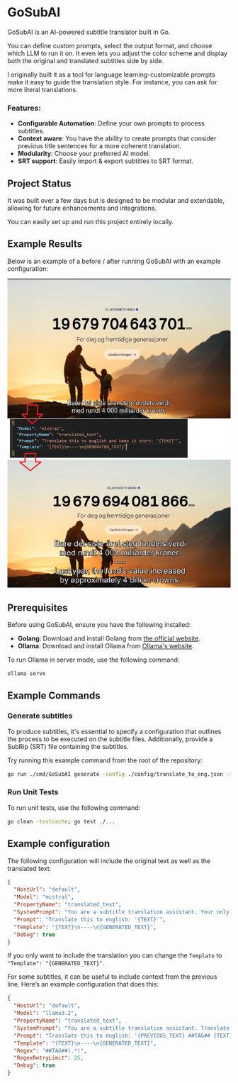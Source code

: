 
# GoSubAI
GoSubAI is an AI-powered subtitle translator built in Go.

You can define custom prompts, select the output format, and choose which LLM to run it on.
It even lets you adjust the color scheme and display both the original and translated subtitles side by side.

I originally built it as a tool for language learning-customizable prompts make it easy to guide the translation style.
For instance, you can ask for more literal translations.

### Features:
- **Configurable Automation**: Define your own prompts to process subtitles.
- **Context aware**: You have the ability to create prompts that consider previous title sentences for a more coherent translation.
- **Modularity**: Choose your preferred AI model.
- **SRT support**: Easily import & export subtitles to SRT format.

## Project Status

It was built over a few days but is designed to be modular and extendable, allowing for future enhancements and integrations.

You can easily set up and run this project entirely locally.

## Example Results

Below is an example of a before / after running GoSubAI with an example configuration:

![Example Result](images/demo_1.png)

## Prerequisites

Before using GoSubAI, ensure you have the following installed:

- **Golang**: Download and install Golang from [the official website](https://golang.org/dl/).
- **Ollama**: Download and install Ollama from [Ollama's website](https://ollama.com/).

To run Ollama in server mode, use the following command:

```sh
ollama serve
```

## Example Commands

### Generate subtitles

To produce subtitles, it's essential to specify a configuration that outlines the process to be executed on the subtitle files.
Additionally, provide a SubRip (SRT) file containing the subtitles.

Try running this example command from the root of the repository:

```sh
go run ./cmd/GoSubAI generate -config ./config/translate_to_eng.json -input ./data/HVOR_BLIR_DET_AV_PENGA.srt
```

### Run Unit Tests

To run unit tests, use the following command:

```sh
go clean -testcache; go test ./...
```

## Example configuration

The following configuration will include the original text as well as the translated text:

```json
{
  "HostUrl": "default",
  "Model": "mistral",
  "PropertyName": "translated_text",
  "SystemPrompt": "You are a subtitle translation assistant. Your only task is to translate subtitles into the target language specified by the user. Subtitles may contain incomplete sentences-when that happens, translate them literally without trying to complete or alter their meaning. Always keep the translation faithful to the original text and do not add explanations or extra words.",
  "Prompt": "Translate this to english: '{TEXT}'",
  "Template": "{TEXT}\n----\n{GENERATED_TEXT}",
  "Debug": true
}
```

If you only want to include the translation you can change the `Template` to `"Template": "{GENERATED_TEXT}"`.

For some subtitles, it can be useful to include context from the previous line.
Here’s an example configuration that does this:

```json
{
  "HostUrl": "default",
  "Model": "llama3.2",
  "PropertyName": "translated_text",
  "SystemPrompt": "You are a subtitle translation assistant. Translate subtitles into the target language specified by the user.\n\n- Translate the text literally.\n- Do not add, remove, or guess words.\n- If the text is incomplete, translate it as-is.\n\n⚠️ Very important: The tag ##TAG## must always be copied exactly, in the same position.\n- Never remove it.\n- Never move it.\n- Never translate it.\n- Output is invalid if ##TAG## is missing or changed.\n\n### Examples\n\nInput: \"Bonjour##TAG##comment tu vas aujourd'hui?\"\nOutput: \"Hello##TAG##how are you today?\"\n\nInput: \"##TAG##Oui, j'arrive.\"\nOutput: \"##TAG##Yes, I'm coming.\"\n\nInput: \"Non##TAG##pas du tout.\"\nOutput: \"No##TAG##not at all.\"",
  "Prompt": "Translate this to english: '{PREVIOUS_TEXT} ##TAG## {TEXT}'",
  "Template": "{TEXT}\n----\n{GENERATED_TEXT}",
  "Regex": "##TAG##(.*)",
  "RegexRetryLimit": 25,
  "Debug": true
}
```